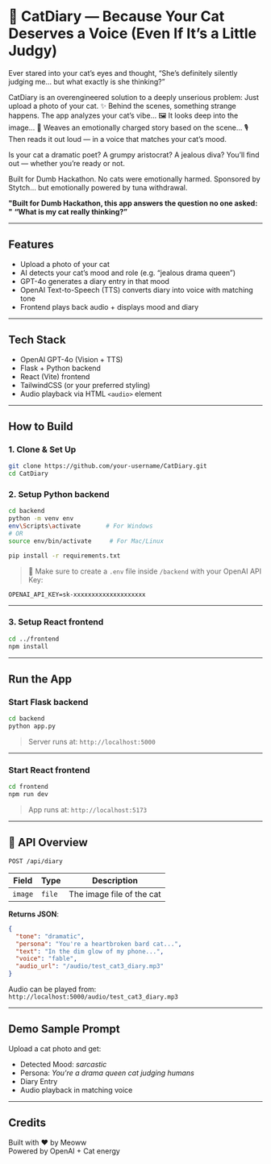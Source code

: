 # 🐾 CatDiary — Because Your Cat Deserves a Voice (Even If It’s a Little Judgy)

Ever stared into your cat’s eyes and thought,
“She’s definitely silently judging me... but what exactly is she thinking?”

CatDiary is an overengineered solution to a deeply unserious problem:
Just upload a photo of your cat.
✨ Behind the scenes, something strange happens.
The app analyzes your cat’s vibe...
🖼️ It looks deep into the image…
📖 Weaves an emotionally charged story based on the scene…
🎙️ Then reads it out loud — in a voice that matches your cat’s mood.

Is your cat a dramatic poet? A grumpy aristocrat? A jealous diva?
You’ll find out — whether you’re ready or not.

Built for Dumb Hackathon. No cats were emotionally harmed.
Sponsored by Stytch... but emotionally powered by tuna withdrawal.

**"Built for Dumb Hackathon, this app answers the question no one asked: "** 
**“What is my cat really thinking?”**

---

## Features

- Upload a photo of your cat
- AI detects your cat’s mood and role (e.g. “jealous drama queen”)
- GPT-4o generates a diary entry in that mood
- OpenAI Text-to-Speech (TTS) converts diary into voice with matching tone
- Frontend plays back audio + displays mood and diary

---

## Tech Stack

- OpenAI GPT-4o (Vision + TTS)
- Flask + Python backend
- React (Vite) frontend
- TailwindCSS (or your preferred styling)
- Audio playback via HTML `<audio>` element

---

## How to Build

### 1. Clone & Set Up

```bash
git clone https://github.com/your-username/CatDiary.git
cd CatDiary
```

### 2. Setup Python backend

```bash
cd backend
python -m venv env
env\Scripts\activate       # For Windows
# OR
source env/bin/activate     # For Mac/Linux

pip install -r requirements.txt
```

> 🔐 Make sure to create a `.env` file inside `/backend` with your OpenAI API Key:

```env
OPENAI_API_KEY=sk-xxxxxxxxxxxxxxxxxxxx
```

---

### 3. Setup React frontend

```bash
cd ../frontend
npm install
```

---

## Run the App

### Start Flask backend

```bash
cd backend
python app.py
```

> Server runs at: `http://localhost:5000`

---

### Start React frontend

```bash
cd frontend
npm run dev
```

> App runs at: `http://localhost:5173`

---

## 📸 API Overview

`POST /api/diary`

| Field | Type | Description |
|-------|------|-------------|
| `image` | `file` | The image file of the cat |

**Returns JSON**:
```json
{
  "tone": "dramatic",
  "persona": "You're a heartbroken bard cat...",
  "text": "In the dim glow of my phone...",
  "voice": "fable",
  "audio_url": "/audio/test_cat3_diary.mp3"
}
```

Audio can be played from:  
`http://localhost:5000/audio/test_cat3_diary.mp3`

---

## Demo Sample Prompt

Upload a cat photo and get:

- Detected Mood: *sarcastic*
- Persona: *You're a drama queen cat judging humans*
- Diary Entry
- Audio playback in matching voice

---

## Credits

Built with ❤️ by Meoww  
Powered by OpenAI + Cat energy
